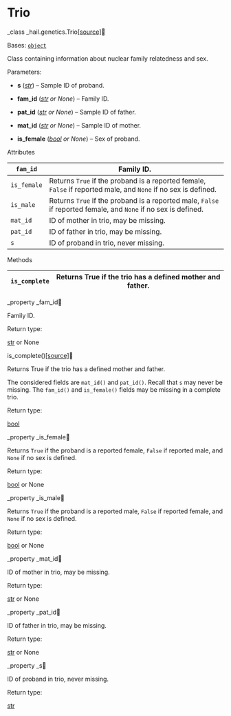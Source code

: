 # Trio


_class
_hail.genetics.Trio[[source]](../_modules/hail/genetics/pedigree.html#Trio)

    

Bases: [`object`](https://docs.python.org/3.9/library/functions.html#object
"\(in Python v3.9\)")

Class containing information about nuclear family relatedness and sex.

Parameters:

    

  * **s** ([_str_](https://docs.python.org/3.9/library/stdtypes.html#str "\(in Python v3.9\)")) – Sample ID of proband.

  * **fam_id** ([_str_](https://docs.python.org/3.9/library/stdtypes.html#str "\(in Python v3.9\)") _or_ _None_) – Family ID.

  * **pat_id** ([_str_](https://docs.python.org/3.9/library/stdtypes.html#str "\(in Python v3.9\)") _or_ _None_) – Sample ID of father.

  * **mat_id** ([_str_](https://docs.python.org/3.9/library/stdtypes.html#str "\(in Python v3.9\)") _or_ _None_) – Sample ID of mother.

  * **is_female** ([_bool_](https://docs.python.org/3.9/library/functions.html#bool "\(in Python v3.9\)") _or_ _None_) – Sex of proband.

Attributes

`fam_id` | Family ID.  
---|---  
`is_female` | Returns `True` if the proband is a reported female, `False` if reported male, and `None` if no sex is defined.  
`is_male` | Returns `True` if the proband is a reported male, `False` if reported female, and `None` if no sex is defined.  
`mat_id` | ID of mother in trio, may be missing.  
`pat_id` | ID of father in trio, may be missing.  
`s` | ID of proband in trio, never missing.  
  
Methods

`is_complete` | Returns True if the trio has a defined mother and father.  
---|---  
  
_property _fam_id

    

Family ID.

Return type:

    

[str](https://docs.python.org/3.9/library/stdtypes.html#str "\(in Python
v3.9\)") or None

is_complete()[[source]](../_modules/hail/genetics/pedigree.html#Trio.is_complete)

    

Returns True if the trio has a defined mother and father.

The considered fields are `mat_id()` and `pat_id()`. Recall that `s` may never
be missing. The `fam_id()` and `is_female()` fields may be missing in a
complete trio.

Return type:

    

[bool](https://docs.python.org/3.9/library/functions.html#bool "\(in Python
v3.9\)")

_property _is_female

    

Returns `True` if the proband is a reported female, `False` if reported male,
and `None` if no sex is defined.

Return type:

    

[bool](https://docs.python.org/3.9/library/functions.html#bool "\(in Python
v3.9\)") or None

_property _is_male

    

Returns `True` if the proband is a reported male, `False` if reported female,
and `None` if no sex is defined.

Return type:

    

[bool](https://docs.python.org/3.9/library/functions.html#bool "\(in Python
v3.9\)") or None

_property _mat_id

    

ID of mother in trio, may be missing.

Return type:

    

[str](https://docs.python.org/3.9/library/stdtypes.html#str "\(in Python
v3.9\)") or None

_property _pat_id

    

ID of father in trio, may be missing.

Return type:

    

[str](https://docs.python.org/3.9/library/stdtypes.html#str "\(in Python
v3.9\)") or None

_property _s

    

ID of proband in trio, never missing.

Return type:

    

[str](https://docs.python.org/3.9/library/stdtypes.html#str "\(in Python
v3.9\)")